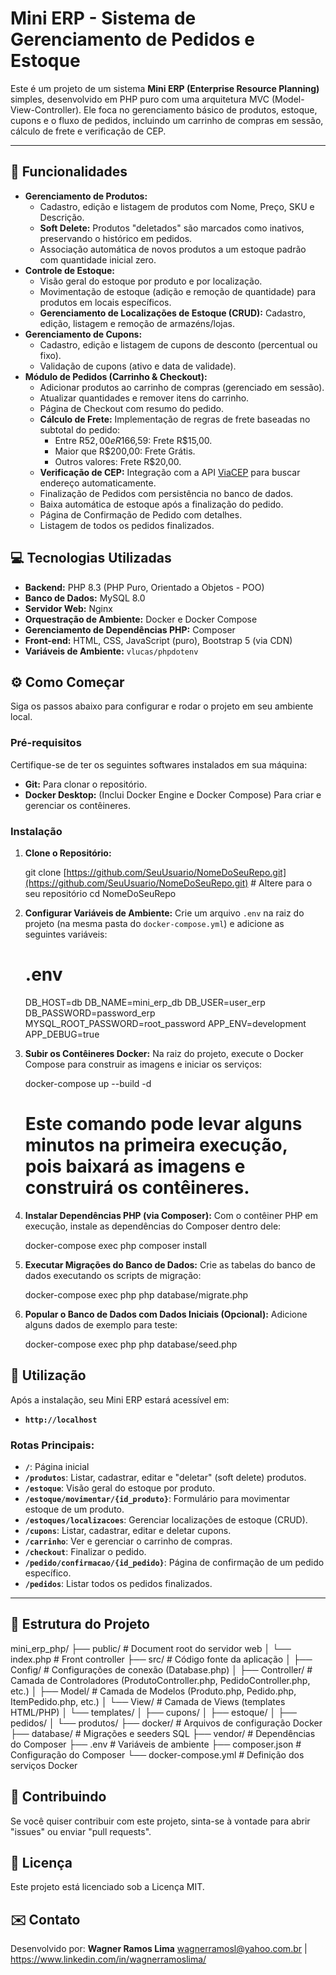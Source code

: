 # Mini ERP - Sistema de Gerenciamento de Pedidos e Estoque

Este é um projeto de um sistema **Mini ERP (Enterprise Resource Planning)** simples, desenvolvido em PHP puro com uma arquitetura MVC (Model-View-Controller). Ele foca no gerenciamento básico de produtos, estoque, cupons e o fluxo de pedidos, incluindo um carrinho de compras em sessão, cálculo de frete e verificação de CEP.

---

## 🚀 Funcionalidades

* **Gerenciamento de Produtos:**
    * Cadastro, edição e listagem de produtos com Nome, Preço, SKU e Descrição.
    * **Soft Delete:** Produtos "deletados" são marcados como inativos, preservando o histórico em pedidos.
    * Associação automática de novos produtos a um estoque padrão com quantidade inicial zero.
* **Controle de Estoque:**
    * Visão geral do estoque por produto e por localização.
    * Movimentação de estoque (adição e remoção de quantidade) para produtos em locais específicos.
    * **Gerenciamento de Localizações de Estoque (CRUD):** Cadastro, edição, listagem e remoção de armazéns/lojas.
* **Gerenciamento de Cupons:**
    * Cadastro, edição e listagem de cupons de desconto (percentual ou fixo).
    * Validação de cupons (ativo e data de validade).
* **Módulo de Pedidos (Carrinho & Checkout):**
    * Adicionar produtos ao carrinho de compras (gerenciado em sessão).
    * Atualizar quantidades e remover itens do carrinho.
    * Página de Checkout com resumo do pedido.
    * **Cálculo de Frete:** Implementação de regras de frete baseadas no subtotal do pedido:
        * Entre R$52,00 e R$166,59: Frete R$15,00.
        * Maior que R$200,00: Frete Grátis.
        * Outros valores: Frete R$20,00.
    * **Verificação de CEP:** Integração com a API [ViaCEP](https://viacep.com.br/) para buscar endereço automaticamente.
    * Finalização de Pedidos com persistência no banco de dados.
    * Baixa automática de estoque após a finalização do pedido.
    * Página de Confirmação de Pedido com detalhes.
    * Listagem de todos os pedidos finalizados.


## 💻 Tecnologias Utilizadas

* **Backend:** PHP 8.3 (PHP Puro, Orientado a Objetos - POO)
* **Banco de Dados:** MySQL 8.0
* **Servidor Web:** Nginx
* **Orquestração de Ambiente:** Docker e Docker Compose
* **Gerenciamento de Dependências PHP:** Composer
* **Front-end:** HTML, CSS, JavaScript (puro), Bootstrap 5 (via CDN)
* **Variáveis de Ambiente:** `vlucas/phpdotenv`


## ⚙️ Como Começar

Siga os passos abaixo para configurar e rodar o projeto em seu ambiente local.

### Pré-requisitos

Certifique-se de ter os seguintes softwares instalados em sua máquina:

* **Git:** Para clonar o repositório.
* **Docker Desktop:** (Inclui Docker Engine e Docker Compose) Para criar e gerenciar os contêineres.

### Instalação

1.  **Clone o Repositório:**
    
    git clone [https://github.com/SeuUsuario/NomeDoSeuRepo.git](https://github.com/SeuUsuario/NomeDoSeuRepo.git) # Altere para o seu repositório
    cd NomeDoSeuRepo
    

2.  **Configurar Variáveis de Ambiente:**
    Crie um arquivo `.env` na raiz do projeto (na mesma pasta do `docker-compose.yml`) e adicione as seguintes variáveis:

    # .env
    DB_HOST=db
    DB_NAME=mini_erp_db
    DB_USER=user_erp
    DB_PASSWORD=password_erp
    MYSQL_ROOT_PASSWORD=root_password
    APP_ENV=development
    APP_DEBUG=true


3.  **Subir os Contêineres Docker:**
    Na raiz do projeto, execute o Docker Compose para construir as imagens e iniciar os serviços:

    docker-compose up --build -d
    
    # Este comando pode levar alguns minutos na primeira execução, pois baixará as imagens e construirá os contêineres.

4.  **Instalar Dependências PHP (via Composer):**
    Com o contêiner PHP em execução, instale as dependências do Composer dentro dele:

    docker-compose exec php composer install

5.  **Executar Migrações do Banco de Dados:**
    Crie as tabelas do banco de dados executando os scripts de migração:

    docker-compose exec php php database/migrate.php

6.  **Popular o Banco de Dados com Dados Iniciais (Opcional):**
    Adicione alguns dados de exemplo para teste:

    docker-compose exec php php database/seed.php

## 🚀 Utilização

Após a instalação, seu Mini ERP estará acessível em:

* **`http://localhost`**

### Rotas Principais:

* **`/`**: Página inicial
* **`/produtos`**: Listar, cadastrar, editar e "deletar" (soft delete) produtos.
* **`/estoque`**: Visão geral do estoque por produto.
* **`/estoque/movimentar/{id_produto}`**: Formulário para movimentar estoque de um produto.
* **`/estoques/localizacoes`**: Gerenciar localizações de estoque (CRUD).
* **`/cupons`**: Listar, cadastrar, editar e deletar cupons.
* **`/carrinho`**: Ver e gerenciar o carrinho de compras.
* **`/checkout`**: Finalizar o pedido.
* **`/pedido/confirmacao/{id_pedido}`**: Página de confirmação de um pedido específico.
* **`/pedidos`**: Listar todos os pedidos finalizados.

---

## 📂 Estrutura do Projeto


mini_erp_php/
├── public/                 # Document root do servidor web
│   └── index.php           # Front controller
├── src/                    # Código fonte da aplicação
│   ├── Config/             # Configurações de conexão (Database.php)
│   ├── Controller/         # Camada de Controladores (ProdutoController.php, PedidoController.php, etc.)
│   ├── Model/              # Camada de Modelos (Produto.php, Pedido.php, ItemPedido.php, etc.)
│   └── View/               # Camada de Views (templates HTML/PHP)
│       └── templates/
│           ├── cupons/
│           ├── estoque/
│           ├── pedidos/
│           └── produtos/
├── docker/                 # Arquivos de configuração Docker
├── database/               # Migrações e seeders SQL
├── vendor/                 # Dependências do Composer
├── .env                    # Variáveis de ambiente
├── composer.json           # Configuração do Composer
└── docker-compose.yml      # Definição dos serviços Docker


## 🤝 Contribuindo

Se você quiser contribuir com este projeto, sinta-se à vontade para abrir "issues" ou enviar "pull requests".

## 📄 Licença

Este projeto está licenciado sob a Licença MIT.

## ✉️ Contato

Desenvolvido por: **Wagner Ramos Lima**
wagnerramosl@yahoo.com.br | https://www.linkedin.com/in/wagnerramoslima/